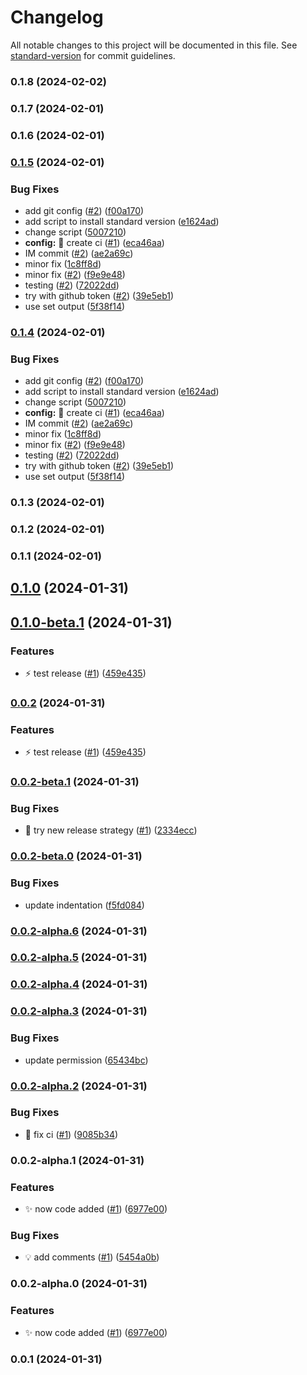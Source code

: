 # Changelog

All notable changes to this project will be documented in this file. See [standard-version](https://github.com/conventional-changelog/standard-version) for commit guidelines.

### 0.1.8 (2024-02-02)

### 0.1.7 (2024-02-01)

### 0.1.6 (2024-02-01)

### [0.1.5](https://github.com/anantakumarghosh/semantic-versioning-try/compare/v0.1.0...v0.1.5) (2024-02-01)


### Bug Fixes

* add git config ([#2](https://github.com/anantakumarghosh/semantic-versioning-try/issues/2)) ([f00a170](https://github.com/anantakumarghosh/semantic-versioning-try/commit/f00a17001a2f5c33ea2fe1e50306744cbb56a65f))
* add script to install standard version ([e1624ad](https://github.com/anantakumarghosh/semantic-versioning-try/commit/e1624ad847542ce859464cc790cc7d2e7e48a8d2))
* change script ([5007210](https://github.com/anantakumarghosh/semantic-versioning-try/commit/50072107a42533ba5c15f2e35e53fd7fd6f6f685))
* **config:** :green_heart: create ci ([#1](https://github.com/anantakumarghosh/semantic-versioning-try/issues/1)) ([eca46aa](https://github.com/anantakumarghosh/semantic-versioning-try/commit/eca46aa759a089088bf677c7260993568183bb6b))
* IM commit ([#2](https://github.com/anantakumarghosh/semantic-versioning-try/issues/2)) ([ae2a69c](https://github.com/anantakumarghosh/semantic-versioning-try/commit/ae2a69cec4cd59f9dfb42c9a8526791d037976e3))
* minor fix ([1c8ff8d](https://github.com/anantakumarghosh/semantic-versioning-try/commit/1c8ff8d6ae1ab51d09c7bcb2f60664911ad11939))
* minor fix ([#2](https://github.com/anantakumarghosh/semantic-versioning-try/issues/2)) ([f9e9e48](https://github.com/anantakumarghosh/semantic-versioning-try/commit/f9e9e4806d30faf5b57e23ee973d72171af649e0))
* testing ([#2](https://github.com/anantakumarghosh/semantic-versioning-try/issues/2)) ([72022dd](https://github.com/anantakumarghosh/semantic-versioning-try/commit/72022dd74890caa27c0597a6651e078fcf6c90b3))
* try with github token ([#2](https://github.com/anantakumarghosh/semantic-versioning-try/issues/2)) ([39e5eb1](https://github.com/anantakumarghosh/semantic-versioning-try/commit/39e5eb1eb2715b04014e5e46b58916cdcb4b37cc))
* use set output ([5f38f14](https://github.com/anantakumarghosh/semantic-versioning-try/commit/5f38f14d510f8c56bcd12fa373740b3432bc330d))

### [0.1.4](https://github.com/anantakumarghosh/semantic-versioning-try/compare/v0.1.0...v0.1.4) (2024-02-01)


### Bug Fixes

* add git config ([#2](https://github.com/anantakumarghosh/semantic-versioning-try/issues/2)) ([f00a170](https://github.com/anantakumarghosh/semantic-versioning-try/commit/f00a17001a2f5c33ea2fe1e50306744cbb56a65f))
* add script to install standard version ([e1624ad](https://github.com/anantakumarghosh/semantic-versioning-try/commit/e1624ad847542ce859464cc790cc7d2e7e48a8d2))
* change script ([5007210](https://github.com/anantakumarghosh/semantic-versioning-try/commit/50072107a42533ba5c15f2e35e53fd7fd6f6f685))
* **config:** :green_heart: create ci ([#1](https://github.com/anantakumarghosh/semantic-versioning-try/issues/1)) ([eca46aa](https://github.com/anantakumarghosh/semantic-versioning-try/commit/eca46aa759a089088bf677c7260993568183bb6b))
* IM commit ([#2](https://github.com/anantakumarghosh/semantic-versioning-try/issues/2)) ([ae2a69c](https://github.com/anantakumarghosh/semantic-versioning-try/commit/ae2a69cec4cd59f9dfb42c9a8526791d037976e3))
* minor fix ([1c8ff8d](https://github.com/anantakumarghosh/semantic-versioning-try/commit/1c8ff8d6ae1ab51d09c7bcb2f60664911ad11939))
* minor fix ([#2](https://github.com/anantakumarghosh/semantic-versioning-try/issues/2)) ([f9e9e48](https://github.com/anantakumarghosh/semantic-versioning-try/commit/f9e9e4806d30faf5b57e23ee973d72171af649e0))
* testing ([#2](https://github.com/anantakumarghosh/semantic-versioning-try/issues/2)) ([72022dd](https://github.com/anantakumarghosh/semantic-versioning-try/commit/72022dd74890caa27c0597a6651e078fcf6c90b3))
* try with github token ([#2](https://github.com/anantakumarghosh/semantic-versioning-try/issues/2)) ([39e5eb1](https://github.com/anantakumarghosh/semantic-versioning-try/commit/39e5eb1eb2715b04014e5e46b58916cdcb4b37cc))
* use set output ([5f38f14](https://github.com/anantakumarghosh/semantic-versioning-try/commit/5f38f14d510f8c56bcd12fa373740b3432bc330d))

### 0.1.3 (2024-02-01)

### 0.1.2 (2024-02-01)

### 0.1.1 (2024-02-01)

## [0.1.0](https://github.com/anantakumarghosh/semantic-versioning-try/compare/v0.0.2...v0.1.0) (2024-01-31)

## [0.1.0-beta.1](https://github.com/anantakumarghosh/semantic-versioning-try/compare/v0.0.2-beta.1...v0.1.0-beta.1) (2024-01-31)


### Features

* :zap: test release ([#1](https://github.com/anantakumarghosh/semantic-versioning-try/issues/1)) ([459e435](https://github.com/anantakumarghosh/semantic-versioning-try/commit/459e435c46fd8c094213d148307a76f2d31721a0))

### [0.0.2](https://github.com/anantakumarghosh/semantic-versioning-try/compare/v0.0.2-beta.1...v0.0.2) (2024-01-31)


### Features

* :zap: test release ([#1](https://github.com/anantakumarghosh/semantic-versioning-try/issues/1)) ([459e435](https://github.com/anantakumarghosh/semantic-versioning-try/commit/459e435c46fd8c094213d148307a76f2d31721a0))

### [0.0.2-beta.1](https://github.com/anantakumarghosh/semantic-versioning-try/compare/v0.0.2-beta.0...v0.0.2-beta.1) (2024-01-31)


### Bug Fixes

* :bug: try new release strategy ([#1](https://github.com/anantakumarghosh/semantic-versioning-try/issues/1)) ([2334ecc](https://github.com/anantakumarghosh/semantic-versioning-try/commit/2334ecc3f382752266cc5952ccbdb85813b0dd1c))

### [0.0.2-beta.0](https://github.com/anantakumarghosh/semantic-versioning-try/compare/v0.0.2-alpha.6...v0.0.2-beta.0) (2024-01-31)


### Bug Fixes

* update indentation ([f5fd084](https://github.com/anantakumarghosh/semantic-versioning-try/commit/f5fd084639e33227f9c44022256778037c547086))

### [0.0.2-alpha.6](https://github.com/anantakumarghosh/semantic-versioning-try/compare/v0.0.2-alpha.5...v0.0.2-alpha.6) (2024-01-31)

### [0.0.2-alpha.5](https://github.com/anantakumarghosh/semantic-versioning-try/compare/v0.0.2-alpha.4...v0.0.2-alpha.5) (2024-01-31)

### [0.0.2-alpha.4](https://github.com/anantakumarghosh/semantic-versioning-try/compare/v0.0.2-alpha.3...v0.0.2-alpha.4) (2024-01-31)

### [0.0.2-alpha.3](https://github.com/anantakumarghosh/semantic-versioning-try/compare/v0.0.2-alpha.2...v0.0.2-alpha.3) (2024-01-31)


### Bug Fixes

* update permission ([65434bc](https://github.com/anantakumarghosh/semantic-versioning-try/commit/65434bce61f18336f3180eb387a232aed3cdae42))

### [0.0.2-alpha.2](https://github.com/anantakumarghosh/semantic-versioning-try/compare/v0.0.2-alpha.1...v0.0.2-alpha.2) (2024-01-31)


### Bug Fixes

* :wrench: fix ci ([#1](https://github.com/anantakumarghosh/semantic-versioning-try/issues/1)) ([9085b34](https://github.com/anantakumarghosh/semantic-versioning-try/commit/9085b3453ae235e884778059bf462e4c90bb5169))

### 0.0.2-alpha.1 (2024-01-31)


### Features

* :sparkles: now code added ([#1](https://github.com/anantakumarghosh/semantic-versioning-try/issues/1)) ([6977e00](https://github.com/anantakumarghosh/semantic-versioning-try/commit/6977e004dbc33438006f58a50a7cfa5987991c2e))


### Bug Fixes

* :bulb: add comments ([#1](https://github.com/anantakumarghosh/semantic-versioning-try/issues/1)) ([5454a0b](https://github.com/anantakumarghosh/semantic-versioning-try/commit/5454a0b76ed02fda7481a3d367a234b790e547f7))

### 0.0.2-alpha.0 (2024-01-31)


### Features

* :sparkles: now code added ([#1](https://github.com/anantakumarghosh/semantic-versioning-try/issues/1)) ([6977e00](https://github.com/anantakumarghosh/semantic-versioning-try/commit/6977e004dbc33438006f58a50a7cfa5987991c2e))

### 0.0.1 (2024-01-31)
